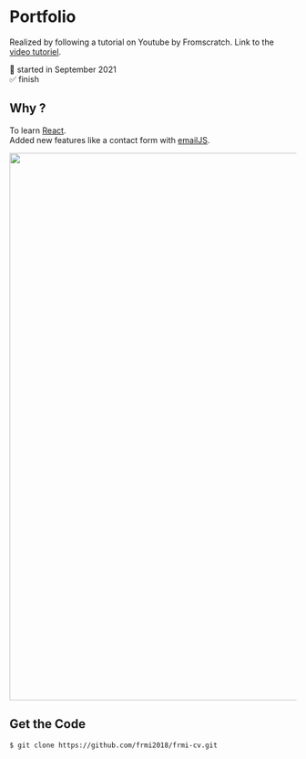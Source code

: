 # Portfolio

Realized by following a tutorial on Youtube by Fromscratch.
Link to the [video tutoriel](https://www.youtube.com/watch?v=pS0v5eY7W9k&list=PLEiMYEzpB4QuzEG3vVsmD87nXyn7ohHpb&index=3).

📅 started in September 2021  
✅ finish

## Why ?

To learn [React](https://fr.reactjs.org/).  
Added new features like a contact form with [emailJS](https://www.emailjs.com/docs/examples/reactjs/).

<img src="https://github.com/frmi2018/frmi-cv/blob/main/public/portfolio.jpg" width="960" height=auto>

## Get the Code

```
$ git clone https://github.com/frmi2018/frmi-cv.git
```
